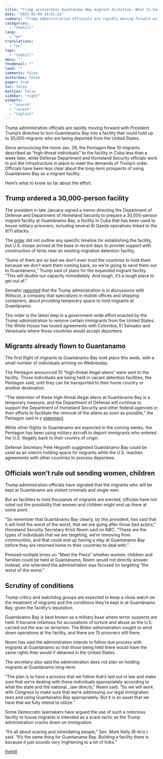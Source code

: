 ```yaml
---
title: "Trump accelerates Guantánamo Bay migrant directive: What to know"
date: "2025-02-09 19:01:22"
summary: "Trump administration officials are rapidly moving forward with President Trump’s directive to turn Guantánamo Bay into a facility that could hold up to 30,000 migrants who are being deported from the United States. Since announcing the move Jan. 29, the Pentagon flew 10 migrants described as “high-threat individuals” to the..."
categories:
  - "thehill"
lang:
  - "en"
translations:
  - "en"
tags:
  - "thehill"
menu: ""
thumbnail: ""
lead: ""
comments: false
authorbox: false
pager: true
toc: false
mathjax: false
sidebar: "right"
widgets:
  - "search"
  - "recent"
  - "taglist"
---
```


Trump administration officials are rapidly moving forward with President Trump’s directive to turn Guantánamo Bay into a facility that could hold up to 30,000 migrants who are being deported from the United States.

Since announcing the move Jan. 29, the Pentagon flew 10 migrants described as “high-threat individuals” to the facility in Cuba less than a week later, while Defense Department and Homeland Security officials work to put the infrastructure in place to meet the demands of Trump’s order. Officials have been less clear about the long-term prospects of using Guantánamo Bay as a migrant facility.

Here’s what to know so far about the effort.

Trump ordered a 30,000-person facility
--------------------------------------

The president in late January signed a memo directing the Department of Defense and Department of Homeland Security to prepare a 30,000-person migrant facility at Guantánamo Bay, a facility in Cuba that has been used to house military prisoners, including several Al Qaeda operatives linked to the 9/11 attacks.

The [order](https://www.whitehouse.gov/presidential-actions/2025/01/expanding-migrant-operations-center-at-naval-station-guantanamo-bay-to-full-capacity/) did not outline any specific timeline for establishing the facility, but U.S. troops arrived at the base in recent days to provide support with construction of tents near an existing migration detention facility.

“Some of them are so bad we don’t even trust the countries to hold them because we don’t want them coming back, so we’re going to send them out to Guantánamo,” Trump said of plans for the expanded migrant facility. “This will double our capacity immediately. And tough, it’s a tough place to get out of.”

Semafor [reported](https://www.semafor.com/article/02/06/2025/trump-administration-container-company-to-provide-temporary-migrant-housing) that the Trump administration is in discussions with Willscot, a company that specializes in mobile offices and shipping containers, about providing temporary space to hold migrants at Guantánamo.

The order is the latest step in a government-wide effort enacted by the Trump administration to remove certain immigrants from the United States. The White House has touted agreements with Colombia, El Salvador and Venezuela where those countries would accept deportees.

Migrants already flown to Guantanamo
------------------------------------

The first flight of migrants to Guantánamo Bay took place this week, with a small number of individuals arriving on Wednesday.

The Pentagon announced 10 “high-threat illegal aliens” were sent to the facility. Those individuals are being held in vacant detention facilities, the Pentagon said, until they can be transported to their home country or another destination.

“The detention of these high-threat illegal aliens at Guantánamo Bay is a temporary measure, and the Department of Defense will continue to support the Department of Homeland Security and other federal agencies in their efforts to facilitate the removal of the aliens as soon as possible,” the Pentagon said in a [statement](https://www.defense.gov/News/News-Stories/Article/Article/4055497/first-flight-of-illegal-aliens-arrives-at-guantanamo/).

While other flights to Guantánamo are expected in the coming weeks, the Pentagon has been using military aircraft to deport immigrants who entered the U.S. illegally back to their country of origin.

Defense Secretary Pete Hegseth suggested Guantánamo Bay could be used as an interim holding space for migrants while the U.S. reaches agreements with other countries to process deportees.

Officials won’t rule out sending women, children
------------------------------------------------

Trump administration officials have signaled that the migrants who will be kept at Guantánamo are violent criminals and single men.

But as facilities to hold thousands of migrants are erected, officials have not ruled out the possibility that women and children might end up there at some point.

“So remember that Guantánamo Bay clearly, by this president, has said that it will hold the worst of the worst, that we are going after those bad actors,” Homeland Security Secretary Kristi Noem said on NBC. “These are the types of individuals that we are targeting, we’re removing from communities, and that could end up having a stay at Guantanamo Bay before they are returned home to their countries to deal with.”

Pressed multiple times on “Meet the Press” whether women, children and families could be held at Guantánamo, Noem would not directly answer. Instead, she reiterated the administration was focused on targeting “the worst of the worst.”

Scrutiny of conditions
----------------------

Trump critics and watchdog groups are expected to keep a close watch on the treatment of migrants and the conditions they’re kept in at Guantánamo Bay, given the facility’s reputation.

Guantánamo Bay is best known as a military base where terror suspects are held. It became infamous for accusations of torture and abuse as the U.S. carried out the war on terrorism. The Biden administration sought to wind down operations at the facility, and there are 15 prisoners still there.

Noem has said the administration intends to follow due process with migrants at Guantánamo so that those being held there would have the same rights they would if detained in the United States.

The secretary also said the administration does not plan on holding migrants at Guantánamo long-term.

“The plan is to have a process that we follow that’s laid out in law and make sure that we’re dealing with these individuals appropriately according to what the state and the national…law directs,” Noem said. “So we will work with Congress to make sure that we’re addressing our legal immigration laws and using Guantanamo Bay appropriately. But it is an asset that we have that we fully intend to utilize.”

Some Democratic lawmakers have argued the use of such a notorious facility to house migrants is intended as a scare tactic as the Trump administration cracks down on immigration.

“It’s all about scaring and intimidating people,” Sen. Mark Kelly (R-Ariz.) said. “It’s the same thing for Guantanamo Bay. Building a facility there is because it just sounds very frightening to a lot of folks.”

[thehill](https://thehill.com/homenews/5131164-trump-guantanamo-migrant-directive/)
